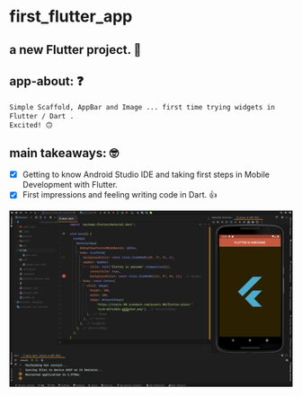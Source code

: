 # first_flutter_app

## a new Flutter project. 📲

## app-about: ❓


    Simple Scaffold, AppBar and Image ... first time trying widgets in Flutter / Dart . 
    Excited! 🙃

## main takeaways: 🤓

- [x]  Getting to know Android Studio IDE and taking first steps in Mobile Development with Flutter.
- [x]  First impressions and feeling writing code in Dart. 👍 

![app-preview](lib/01-flutter.png)
